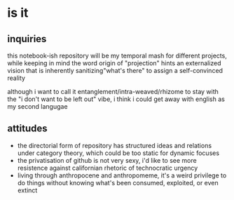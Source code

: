 # is it

## inquiries

this notebook-ish repository will be my temporal mash for different projects, while keeping in mind the word origin of "projection" hints an externalized vision that is inherently sanitizing"what's there" to assign a self-convinced reality

although i want to call it entanglement/intra-weaved/rhizome to stay with the "i don't want to be left out" vibe, i think i could get away with english as my second langugae

## attitudes

* the directorial form of repository has structured ideas and relations under category theory, which could be too static for dynamic focuses
* the privatisation of github is not very sexy, i'd like to see more resistence against californian rhetoric of technocratic urgency
* living through anthropocene and anthropomeme, it's a weird privilege to do things without knowing what's been consumed, exploited, or even extinct
